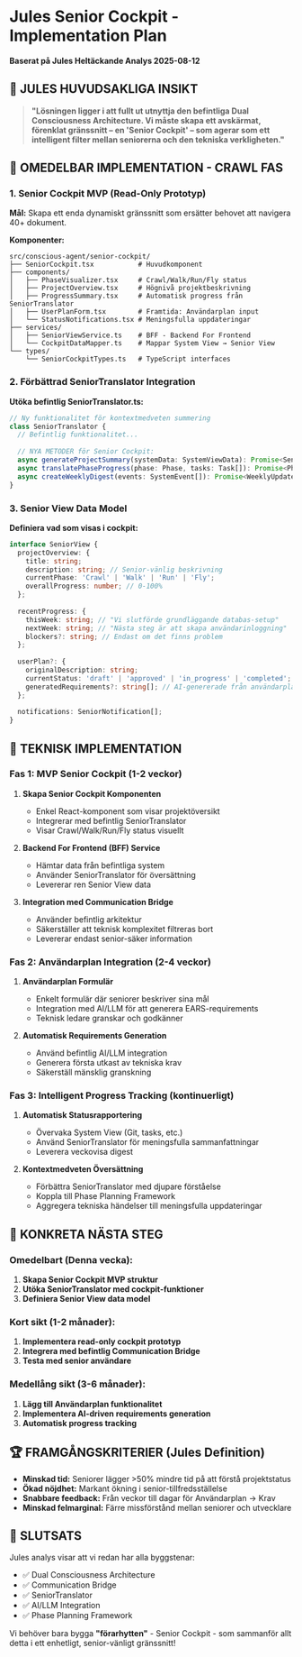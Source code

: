# Jules Senior Cockpit - Implementation Plan
**Baserat på Jules Heltäckande Analys 2025-08-12**

## 🎯 JULES HUVUDSAKLIGA INSIKT

> **"Lösningen ligger i att fullt ut utnyttja den befintliga Dual Consciousness Architecture. Vi måste skapa ett avskärmat, förenklat gränssnitt – en 'Senior Cockpit' – som agerar som ett intelligent filter mellan seniorerna och den tekniska verkligheten."**

## 🚀 OMEDELBAR IMPLEMENTATION - CRAWL FAS

### 1. Senior Cockpit MVP (Read-Only Prototyp)

**Mål:** Skapa ett enda dynamiskt gränssnitt som ersätter behovet att navigera 40+ dokument.

**Komponenter:**
```
src/conscious-agent/senior-cockpit/
├── SeniorCockpit.tsx           # Huvudkomponent
├── components/
│   ├── PhaseVisualizer.tsx     # Crawl/Walk/Run/Fly status
│   ├── ProjectOverview.tsx     # Högnivå projektbeskrivning
│   ├── ProgressSummary.tsx     # Automatisk progress från SeniorTranslator
│   ├── UserPlanForm.tsx        # Framtida: Användarplan input
│   └── StatusNotifications.tsx # Meningsfulla uppdateringar
├── services/
│   ├── SeniorViewService.ts    # BFF - Backend For Frontend
│   └── CockpitDataMapper.ts    # Mappar System View → Senior View
└── types/
    └── SeniorCockpitTypes.ts   # TypeScript interfaces
```

### 2. Förbättrad SeniorTranslator Integration

**Utöka befintlig SeniorTranslator.ts:**
```typescript
// Ny funktionalitet för kontextmedveten summering
class SeniorTranslator {
  // Befintlig funktionalitet...
  
  // NYA METODER för Senior Cockpit:
  async generateProjectSummary(systemData: SystemViewData): Promise<SeniorSummary>
  async translatePhaseProgress(phase: Phase, tasks: Task[]): Promise<PhaseStatus>
  async createWeeklyDigest(events: SystemEvent[]): Promise<WeeklyUpdate>
}
```

### 3. Senior View Data Model

**Definiera vad som visas i cockpit:**
```typescript
interface SeniorView {
  projectOverview: {
    title: string;
    description: string; // Senior-vänlig beskrivning
    currentPhase: 'Crawl' | 'Walk' | 'Run' | 'Fly';
    overallProgress: number; // 0-100%
  };
  
  recentProgress: {
    thisWeek: string; // "Vi slutförde grundläggande databas-setup"
    nextWeek: string; // "Nästa steg är att skapa användarinloggning"
    blockers?: string; // Endast om det finns problem
  };
  
  userPlan?: {
    originalDescription: string;
    currentStatus: 'draft' | 'approved' | 'in_progress' | 'completed';
    generatedRequirements?: string[]; // AI-genererade från användarplan
  };
  
  notifications: SeniorNotification[];
}
```

## 🔧 TEKNISK IMPLEMENTATION

### Fas 1: MVP Senior Cockpit (1-2 veckor)

1. **Skapa Senior Cockpit Komponenten**
   - Enkel React-komponent som visar projektöversikt
   - Integrerar med befintlig SeniorTranslator
   - Visar Crawl/Walk/Run/Fly status visuellt

2. **Backend For Frontend (BFF) Service**
   - Hämtar data från befintliga system
   - Använder SeniorTranslator för översättning
   - Levererar ren Senior View data

3. **Integration med Communication Bridge**
   - Använder befintlig arkitektur
   - Säkerställer att teknisk komplexitet filtreras bort
   - Levererar endast senior-säker information

### Fas 2: Användarplan Integration (2-4 veckor)

1. **Användarplan Formulär**
   - Enkelt formulär där seniorer beskriver sina mål
   - Integration med AI/LLM för att generera EARS-requirements
   - Teknisk ledare granskar och godkänner

2. **Automatisk Requirements Generation**
   - Använd befintlig AI/LLM integration
   - Generera första utkast av tekniska krav
   - Säkerställ mänsklig granskning

### Fas 3: Intelligent Progress Tracking (kontinuerligt)

1. **Automatisk Statusrapportering**
   - Övervaka System View (Git, tasks, etc.)
   - Använd SeniorTranslator för meningsfulla sammanfattningar
   - Leverera veckovisa digest

2. **Kontextmedveten Översättning**
   - Förbättra SeniorTranslator med djupare förståelse
   - Koppla till Phase Planning Framework
   - Aggregera tekniska händelser till meningsfulla uppdateringar

## 🎯 KONKRETA NÄSTA STEG

### Omedelbart (Denna vecka):
1. **Skapa Senior Cockpit MVP struktur**
2. **Utöka SeniorTranslator med cockpit-funktioner**
3. **Definiera Senior View data model**

### Kort sikt (1-2 månader):
1. **Implementera read-only cockpit prototyp**
2. **Integrera med befintlig Communication Bridge**
3. **Testa med senior användare**

### Medellång sikt (3-6 månader):
1. **Lägg till Användarplan funktionalitet**
2. **Implementera AI-driven requirements generation**
3. **Automatisk progress tracking**

## 🏆 FRAMGÅNGSKRITERIER (Jules Definition)

- **Minskad tid:** Seniorer lägger >50% mindre tid på att förstå projektstatus
- **Ökad nöjdhet:** Markant ökning i senior-tillfredsställelse
- **Snabbare feedback:** Från veckor till dagar för Användarplan → Krav
- **Minskad felmarginal:** Färre missförstånd mellan seniorer och utvecklare

## 🎉 SLUTSATS

Jules analys visar att vi redan har alla byggstenar:
- ✅ Dual Consciousness Architecture
- ✅ Communication Bridge
- ✅ SeniorTranslator
- ✅ AI/LLM Integration
- ✅ Phase Planning Framework

Vi behöver bara bygga **"förarhytten"** - Senior Cockpit - som sammanför allt detta i ett enhetligt, senior-vänligt gränssnitt!